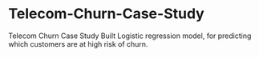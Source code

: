 # Telecom-Churn-Case-Study
Telecom Churn Case Study
Built Logistic regression model, for predicting which customers are at high risk of churn. 
